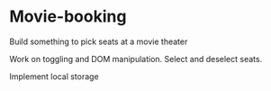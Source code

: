 # Movie-booking

Build something to pick seats at a movie theater

Work on toggling and DOM manipulation. Select and deselect seats.

Implement local storage

